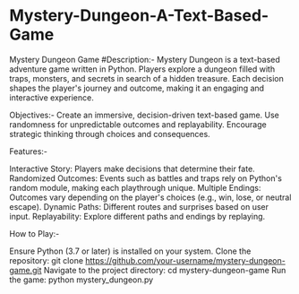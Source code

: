 # Mystery-Dungeon-A-Text-Based-Game
Mystery Dungeon Game
#Description:-
Mystery Dungeon is a text-based adventure game written in Python. Players explore a dungeon filled with traps, monsters, and secrets in search of a hidden treasure. Each decision shapes the player's journey and outcome, making it an engaging and interactive experience.

Objectives:-
Create an immersive, decision-driven text-based game.
Use randomness for unpredictable outcomes and replayability.
Encourage strategic thinking through choices and consequences.

Features:-

Interactive Story: Players make decisions that determine their fate.
Randomized Outcomes: Events such as battles and traps rely on Python's random module, making each playthrough unique.
Multiple Endings: Outcomes vary depending on the player's choices (e.g., win, lose, or neutral escape).
Dynamic Paths: Different routes and surprises based on user input.
Replayability: Explore different paths and endings by replaying.

How to Play:-

Ensure Python (3.7 or later) is installed on your system.
Clone the repository:
git clone https://github.com/your-username/mystery-dungeon-game.git
Navigate to the project directory:
cd mystery-dungeon-game
Run the game:
python mystery_dungeon.py
